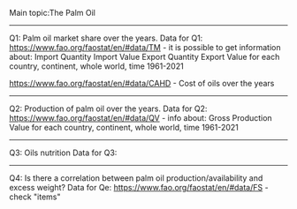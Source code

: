Main topic:The Palm Oil

-----------------------------------------------
Q1: Palm oil market share over the years.
Data for Q1:
https://www.fao.org/faostat/en/#data/TM - it is possible to get information about:
  Import Quantity
  Import Value
  Export Quantity
  Export Value
  for each country, continent, whole world, 
  time 1961-2021

https://www.fao.org/faostat/en/#data/CAHD - 
  Cost of oils over the years
  
----------------------------------------------
Q2: Production of palm oil over the years.
Data for Q2:
https://www.fao.org/faostat/en/#data/QV - info about:
  Gross Production Value 
  for each country, continent, whole world, 
    time 1961-2021

----------------------------------------------
Q3: Oils nutrition
Data for Q3: 

----------------------------------------------
Q4: Is there a correlation between palm oil production/availability and excess weight?
Data for Qe:
https://www.fao.org/faostat/en/#data/FS - check "items"
